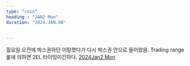 ```yaml
---
type: "coin"
heading : "JAN2 Mon"
duration: "2024.JAN.08"


---
```

 


월요일 오전에 박스권하단 이탈했다가 다시 박스권 안으로 들어왔음. Trading range 룰에 의하면 2EL 타이밍이긴하다.
[2024Jan2 Mon](/todo/images/Document2024Jan2-Mon.pdf)



